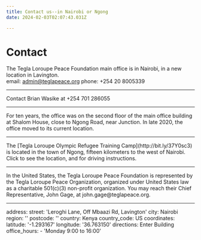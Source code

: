 ```yaml
---
title: Contact us--in Nairobi or Ngong
date: 2024-02-03T02:07:43.031Z

---
```

# Contact
The Tegla Loroupe Peace Foundation main office is in Nairobi, in a new location in Lavington.  
      email: admin@teglapeace.org
      phone: +254 20 8005339
<hr>

Contact Brian Wasike at +254 701 286055
<hr>

For ten years, the office was on the second floor of the main office building at Shalom House, close to Ngong Road, near Junction. In late 2020, the office moved to its current location. 
<hr>
The [Tegla Loroupe Olympic Refugee Training Camp](http://bit.ly/37Y0sc3) is located in the town of Ngong, fifteen kilometers to the west of Nairobi. Click to see the location, and for driving instructions.
<hr>
In the United States, the Tegla Loroupe Peace Foundation is represented by the Tegla Loroupe Peace Organization, organized under United States law as a charitable 501(c)(3) non-profit organization. You may reach their Chief Representative, John Gage, at john.gage@teglapeace.org.

---
address:
        street: 'Leroghi Lane, Off Mbaazi Rd, Lavington'
        city: Nairobi
        region: ''
        postcode: ''
        country: Kenya
        country_code: US
      coordinates:
        latitude: '-1.293167'
        longitude: '36.763150'
      directions: Enter Building 
      office_hours:
        - 'Monday 9:00 to 16:00'